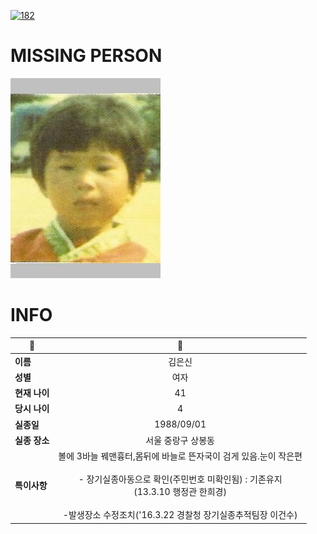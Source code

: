[![182](https://img.shields.io/badge/%EC%8B%A4%EC%A2%85%EC%8B%A0%EA%B3%A0%EB%8A%94%20%EA%B5%AD%EB%B2%88%EC%97%86%EC%9D%B4-182-blue)](http://safe182.go.kr/index.do)

# MISSING PERSON

<img src="./missing_person.jpg">

# INFO

|🔑|💎|
|--|:--:|
|**이름**|김은신|
|**성별**|여자|
|**현재 나이**|41|
|**당시 나이**|4|
|**실종일**|1988/09/01|
|**실종 장소**|서울 중랑구 상봉동 |
|**특이사항**|볼에 3바늘 꿰맨흉터,몸뒤에 바늘로 뜬자국이 검게 있음.눈이 작은편</br></br>- 장기실종아동으로 확인(주민번호 미확인됨) : 기존유지</br>(13.3.10 행정관 한희경)</br></br>-발생장소 수정조치('16.3.22 경찰청 장기실종추적팀장 이건수)|
